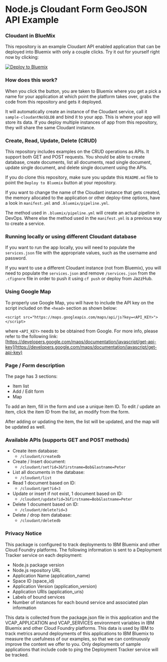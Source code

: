 Node.js Cloudant Form GeoJSON API Example
====================================

### Cloudant in BlueMix

This repository is an example Cloudant API enabled application that can be deployed into
Bluemix with only a couple clicks. Try it out for yourself right now by clicking:

[![Deploy to Bluemix](https://bluemix.net/deploy/button.png)](https://bluemix.net/deploy?repository=https://github.com/snippet-java/nodejs-cloudant-form-geojson-example.git)


### How does this work?

When you click the button, you are taken to Bluemix where you get a pick a name
for your application at which point the platform takes over, grabs the code from
this repository and gets it deployed.

It will automatically create an instance of the Cloudant service, call it
`sample-cloudantNoSQLDB` and bind it to your app. This is where your
app will store its data. If you deploy multiple instances of
app from this repository, they will share the same Cloudant instance.


### Create, Read, Update, Delete (CRUD)

This repository includes examples on the CRUD operations as APIs. It support both GET and POST requests.
You should be able to create database, create documents, list all documents, read single document, 
update single document, and delete single document using the APIs.

If you do clone this repository, make sure you update this `README.md` file to point
the `Deploy to Bluemix` button at your repository.

If you want to change the name of the Cloudant instance that gets created, the memory
allocated to the application or other deploy-time options, have a look in `manifest.yml` and `.bluemix/pipeline.yml`.

The method used in `.bluemix/pipeline.yml` will create an actual pipeline in DevOps.
Where else the method used in the `manifest.yml` is a previous way to create a service. 


### Running locally or using different Cloudant database

If you want to run the app locally, you will need to populate the `services.json` file with the appropriate values,
such as the username and password.

If you want to use a different Cloudant instance (not from Bluemix), you will need to populate the `services.json` and remove
`/services.json` from the `.cfignore` file in order to push it using `cf push` or deploy from JazzHub.


### Using Google Map

To properly use Google Map, you will have to include the API key on the script included on the `<head>` section as shown below:

`<script src="https://maps.googleapis.com/maps/api/js?key=<API_KEY>"></script>`

where `<API_KEY>` needs to be obtained from Google. For more info, please refer to the following link: [https://developers.google.com/maps/documentation/javascript/get-api-key](https://developers.google.com/maps/documentation/javascript/get-api-key)



### Page / Form description

The page has 3 sections:
- Item list
- Add / Edit form
- Map

To add an item, fill in the form and use a unique item ID.
To edit / update an item, click the item ID from the list, an modify from the form.

After adding or updating the item, the list will be updated, and the map will be updated as well.


### Available APIs (supports GET and POST methods)

* Create item database:
  * `/cloudant/createdb`
* Create / Insert document:
  * `/cloudant/set?id=3&firstname=Bob&lastname=Peter`
* List all documents in the database:
  * `/cloudant/list`
* Read 1 document based on ID:
  * `/cloudant/get?id=3`
* Update or insert if not exist, 1 document based on ID:
  * `/cloudant/update?id=3&firstname=Bob&lastname=Peter`
* Delete 1 document based on ID:
  * `/cloudant/delete?id=3`
* Delete / drop item database:
  * `/cloudant/deletedb`



### Privacy Notice

This package is configured to track deployments to IBM Bluemix and other Cloud Foundry platforms. The following information is sent to a Deployment Tracker service on each deployment:

* Node.js package version
* Node.js repository URL
* Application Name (application_name)
* Space ID (space_id)
* Application Version (application_version)
* Application URIs (application_uris)
* Labels of bound services
* Number of instances for each bound service and associated plan information

This data is collected from the package.json file in this application and the VCAP_APPLICATION and VCAP_SERVICES environment variables in IBM Bluemix and other Cloud Foundry platforms. This data is used by IBM to track metrics around deployments of this applications to IBM Bluemix to measure the usefulness of our examples, so that we can continuously improve the content we offer to you. Only deployments of sample applications that include code to ping the Deployment Tracker service will be tracked.
